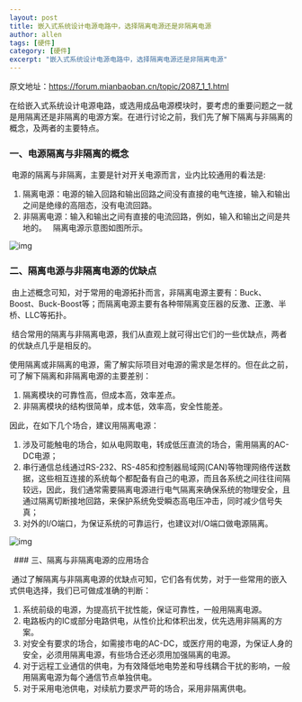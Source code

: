 ```yaml
---
layout: post  
title: 嵌入式系统设计电源电路中，选择隔离电源还是非隔离电源  
author: allen  
tags: [硬件]  
category: [硬件]  
excerpt: "嵌入式系统设计电源电路中，选择隔离电源还是非隔离电源"
---
```


原文地址：https://forum.mianbaoban.cn/topic/2087_1_1.html

在给嵌入式系统设计电源电路，或选用成品电源模块时，要考虑的重要问题之一就是用隔离还是非隔离的电源方案。在进行讨论之前，我们先了解下隔离与非隔离的概念，及两者的主要特点。   

### 一、电源隔离与非隔离的概念   

 电源的隔离与非隔离，主要是针对开关电源而言，业内比较通用的看法是:  

  1. 隔离电源：电源的输入回路和输出回路之间没有直接的电气连接，输入和输出之间是绝缘的高阻态，没有电流回路。   
  2. 非隔离电源：输入和输出之间有直接的电流回路，例如，输入和输出之间是共地的。   隔离电源示意图如图所示。

![img]({{site.baseurl}}/assets/images/hardware/6236bd061028eddd5ab982160d4c18fb45780494.jpg)

### 二、隔离电源与非隔离电源的优缺点  

 由上述概念可知，对于常用的电源拓扑而言，非隔离电源主要有：Buck、Boost、Buck-Boost等；而隔离电源主要有各种带隔离变压器的反激、正激、半桥、LLC等拓扑。  

 结合常用的隔离与非隔离电源，我们从直观上就可得出它们的一些优缺点，两者的优缺点几乎是相反的。   

使用隔离或非隔离的电源，需了解实际项目对电源的需求是怎样的。但在此之前，可了解下隔离和非隔离电源的主要差别：   

1. 隔离模块的可靠性高，但成本高，效率差点。   
2. 非隔离模块的结构很简单，成本低，效率高，安全性能差。  

因此，在如下几个场合，建议用隔离电源：   

1. 涉及可能触电的场合，如从电网取电，转成低压直流的场合，需用隔离的AC-DC电源；   
2. 串行通信总线通过RS-232、RS-485和控制器局域网(CAN)等物理网络传送数据，这些相互连接的系统每个都配备有自己的电源，而且各系统之间往往间隔较远，因此，我们通常需要隔离电源进行电气隔离来确保系统的物理安全，且通过隔离切断接地回路，来保护系统免受瞬态高电压冲击，同时减少信号失真；   
3. 对外的I/O端口，为保证系统的可靠运行，也建议对I/O端口做电源隔离。

![img]({{site.baseurl}}/assets/images/hardware/4b5a1c03605cc716875ecc128707056c384b514d.jpg)

  ### 三、隔离与非隔离电源的应用场合   

 通过了解隔离与非隔离电源的优缺点可知，它们各有优势，对于一些常用的嵌入式供电选择，我们已可做成准确的判断：   

1. 系统前级的电源，为提高抗干扰性能，保证可靠性，一般用隔离电源。   
2. 电路板内的IC或部分电路供电，从性价比和体积出发，优先选用非隔离的方案。   
3. 对安全有要求的场合，如需接市电的AC-DC，或医疗用的电源，为保证人身的安全，必须用隔离电源，有些场合还必须用加强隔离的电源。  
4. 对于远程工业通信的供电，为有效降低地电势差和导线耦合干扰的影响，一般用隔离电源为每个通信节点单独供电。   
5. 对于采用电池供电，对续航力要求严苛的场合，采用非隔离供电。  

